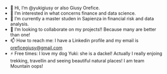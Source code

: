 - 👋 Hi, I’m @yukigiusy or also Giusy Orefice.
- 👀 I’m interested in what concerns finance and data science.
- 🌱 I’m currently a master studen in Sapienza in financial risk and data analysis.
- 💞️ I’m looking to collaborate on my projects!! Because many are better than one!
- 📫 How to reach me: I have a Linkedin profile and my email is oreficegiusy@gmail.com
- ⚡ Free times: I love my dog Yuki: she is a dackel! Actually I really enjoing trekking, travellin and seeing beautiful natural places! I am team Mountain oops!

<!---
yukigiusy/yukigiusy is a ✨ special ✨ repository because its `README.md` (this file) appears on your GitHub profile.
You can click the Preview link to take a look at your changes.
--->
